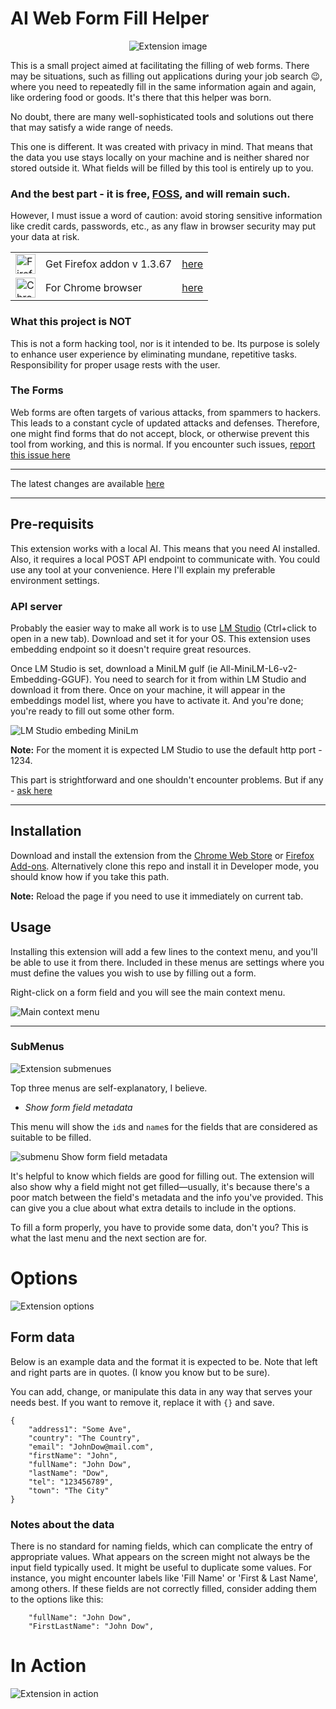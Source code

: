 # AI Web Form Fill Helper

<p align="center">
  <img src="media/AIWebFillFormHelper.jpg" alt="Extension image">
</p>


This is a small project aimed at facilitating the filling of web forms. There may be situations, such as filling out applications during your job search 😉, where you need to repeatedly fill in the same information again and again, like ordering food or goods. It's there that this helper was born.

No doubt, there are many well-sophisticated tools and solutions out there that may satisfy a wide range of needs.

This one is different. It was created with privacy in mind. That means that the data you use stays locally on your machine and is neither shared nor stored outside it. What fields will be filled by this tool is entirely up to you.

### And the best part - it is free, [FOSS](https://en.wikipedia.org/wiki/Free_and_open-source_software), and will remain such.

However, I must issue a word of caution: avoid storing sensitive information like credit cards, passwords, etc., as any flaw in browser security may put your data at risk.

||||
|------|------|------|
| <img src="media/ff32.png" title="Firefox extension" alt="Firefox extension" width="32" height="32" /> | Get Firefox addon v 1.3.67 | [here](https://addons.mozilla.org/en-US/firefox/addon/ai-form-fill-helper/) |
| <img src="media/chrome.png" title="Chrome extension" alt="Chrome extension" width="32" height="32" /> | For Chrome browser | [here](https://chromewebstore.google.com/detail/ai-form-fill-helper/hfcoicpedjbfhfiaamajpnaabjdkhjcj?pli=1) |


### What this project is NOT

This is not a form hacking tool, nor is it intended to be. Its purpose is solely to enhance user experience by eliminating mundane, repetitive tasks. Responsibility for proper usage rests with the user.

### The Forms

Web forms are often targets of various attacks, from spammers to hackers. This leads to a constant cycle of updated attacks and defenses. Therefore, one might find forms that do not accept, block, or otherwise prevent this tool from working, and this is normal. If you encounter such issues, [report this issue here](https://github.com/ivostoykov/AIWebFormFill/issues)

---

The latest changes are available [here](CHANGELOG.md)

---

## Pre-requisits
This extension works with a local AI. This means that you need AI installed. Also, it requires a local POST API endpoint to communicate with. You could use any tool at your convenience. Here I'll explain my preferable environment settings.

### API server
Probably the easier way to make all work is to use [LM Studio](https://lmstudio.ai/) (Ctrl+click to open in a new tab). Download and set it for your OS.
This extension uses embedding endpoint so it doesn't require great resources.

Once LM Studio is set, download a MiniLM gulf (ie All-MiniLM-L6-v2-Embedding-GGUF). You need to search for it from within LM Studio and download it from there. Once on your machine, it will appear in the embeddings model list, where you have to activate it. And you're done; you're ready to fill out some other form.

![LM Studio embeding MiniLm](media/miniLm.png)

**Note:** For the moment it is expected LM Studio to use the default http port - 1234.

This part is strightforward and one shouldn't encounter problems. But if any - [ask here](https://github.com/ivostoykov/AIWebFormFill/issues)

---

## Installation
Download and install the extension from the [Chrome Web Store]((https://chromewebstore.google.com/detail/ai-form-fill-helper/hfcoicpedjbfhfiaamajpnaabjdkhjcj)) or [Firefox Add-ons](https://addons.mozilla.org/en-US/firefox/addon/ai-form-fill-helper/). Alternatively clone this repo and install it in Developer mode, you should know how if you take this path.

**Note:** Reload the page if you need to use it immediately on current tab.

## Usage
Installing this extension will add a few lines to the context menu, and you'll be able to use it from there. Included in these menus are settings where you must define the values you wish to use by filling out a form.

Right-click on a form field and you will see the main context menu.

![Main context menu](media/mainContextMenu.png)

---

### SubMenus
![Extension submenues](media/submenus.png)

Top three menus are self-explanatory, I believe.

* _Show form field metadata_

This menu will show the `id`s and `name`s for the fields that are considered as suitable to be filled.

![submenu Show form field metadata](media/html.png)

It's helpful to know which fields are good for filling out. The extension will also show why a field might not get filled—usually, it's because there's a poor match between the field's metadata and the info you've provided. This can give you a clue about what extra details to include in the options.

To fill a form properly, you have to provide some data, don't you? This is what the last menu and the next section are for.

# Options
![Extension options](media/options.png)

## Form data

Below is an example data and the format it is expected to be. Note that left and right parts are in quotes. (I know you know but to be sure).

You can add, change, or manipulate this data in any way that serves your needs best. If you want to remove it, replace it with `{}` and save.

```
{
    "address1": "Some Ave",
    "country": "The Country",
    "email": "JohnDow@mail.com",
    "firstName": "John",
    "fullName": "John Dow",
    "lastName": "Dow",
    "tel": "123456789",
    "town": "The City"
}
```

### Notes about the data

There is no standard for naming fields, which can complicate the entry of appropriate values. What appears on the screen might not always be the input field typically used. It might be useful to duplicate some values. For instance, you might encounter labels like 'Fill Name' or 'First & Last Name', among others. If these fields are not correctly filled, consider adding them to the options like this:

```
    "fullName": "John Dow",
    "FirstLastName": "John Dow",
```


# In Action
![Extension in action](media/screen.gif)

